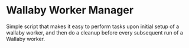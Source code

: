 # Wallaby Worker Manager

Simple script that makes it easy to perform tasks upon initial setup of a wallaby worker, and then do a cleanup before every subsequent run of a Wallaby worker.